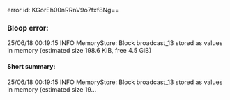 error id: KGorEh00nRRnV9o7fxf8Ng==
### Bloop error:

25/06/18 00:19:15 INFO MemoryStore: Block broadcast_13 stored as values in memory (estimated size 198.6 KiB, free 4.5 GiB)
#### Short summary: 

25/06/18 00:19:15 INFO MemoryStore: Block broadcast_13 stored as values in memory (estimated size 19...